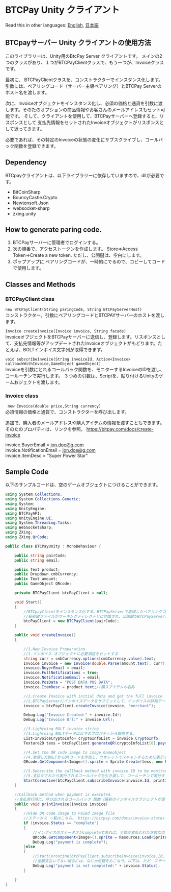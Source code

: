 BTCPay Unity クライアント
======

Read this in other languages: [English](README.md), [日本語](README.ja.md)

## BTCpayサーバー Unity クライアントの使用方法

このライブラリーは、Unity用のBtcPay Server クライアントです。
メインの2つのクラスがあり、１つがBTCPayClientクラスで、もう一つが、Invoiceクラスです。

最初に、 BTCPayClientクラスを、コンストラクターでインスタンス化します。引数には、ペアリングコード（サーバー主導ペアリング）とBTCPay Serverのホスト名を渡します。

次に、Invoiceオブジェクトをインスタンス化し、必須の価格と通貨を引数に渡します。そのたのオプションの商品情報やお客さんのメールアドレスもセット可能です。
そして、クライアントを使用して、BTCPayサーバーへ登録すると、リスポンスとして 支払先情報をセットされたInvoiceオブジェクトがリスポンスとして返ってきます。

必要であれば、その特定のInvoiceの状態の変化にサブスクライブし、コールバック関数を登録できます。

## Dependency
BTCpayクライアントは、以下ライブラリーに依存していますので、dllが必要です。

* BitCoinSharp
* BouncyCastle.Crypto
* Newtonsoft.Json
* websocket-sharp
* zxing.unity

## How to generate paring code.
1. BTCPayサーバーに管理者でログインする。
2. 次の順番で、アクセストークンを作成します。 Store=>Access Token=>Create a new token. ただし、公開鍵は、空白にします。
3. ポップアップに ペアリングコードが、一時的にでるので、コピーしてコードで使用します。

## Classes and Methods

### BTCPayClient class
`new BTCPayClient(String paringCode, String BTCPayServerHost)`  
コンストラクター。引数にペアリングコードとBTCPAYサーバーのホストを渡します。

`Invoice createInvoice(Invoice invoice, String facade)`  
InvoiceオブジェクトをBTCPayサーバーに送信し、登録します。リスポンスとして、支払先情報等がアップデートされたInvoiceオブジェクトがもどります。たとえば、BOLTインボイス文字列が取得できます。

`void subscribeInvoice(String invoiceId, Action<Invoice> callbackWithInvoice,GameObject gameObject)`  
Invoiceを引数にとれるコールバック関数を、モニターするInvoiceのIDを渡し、コールーチンで実行します。
３つめの引数は、Scriptを、貼り付けるUnityのゲームおジェクトを渡します。

### Invoice class

` new Invoice(double price,String currency)`  
必須情報の価格と通貨で、コンストラクターを呼び出します。

追加で、購入者のメールアドレスや購入アイテムの情報を渡すこともできます。そのたのプロパティは、リンクを参照。
https://bitpay.com/docs/create-invoice

invoice.BuyerEmail = jon.doe@g.com  
invoice.NotificationEmail = jon.doe@g.com  
invoice.ItemDesc = "Super Power Star"

## Sample Code
以下のサンプルコードは、空のゲームオブジェクトにつけることができます。
```csharp
using System.Collections;
using System.Collections.Generic;
using System;
using UnityEngine;
using BTCPayAPI;
using UnityEngine.UI;
using System.Threading.Tasks;
using WebSocketSharp;
using ZXing;
using ZXing.QrCode;

public class BTCPayUnity : MonoBehaviour {

    public string pairCode;
    public string email;

    public Text product;
    public Dropdown cmbCurrency;
    public Text amount;
    public GameObject QRcode;

    private BTCPayClient btcPayClient = null;

    void Start()
    {
        //BTCpayCleintをインスタンス化する。BTCPayServerで取得したペアリングコードをセット
        //秘密鍵ファイルがワーキングディレクトリに作成され、公開鍵がBTCPayServerに登録される。
        btcPayClient = new BTCPayClient(pairCode);
    }

    public void createInvoice()
    {

        //1.New Invoice Preparation
        //1.インボイス オブジェクトに必要項目をセットする
        string curr = cmbCurrency.options[cmbCurrency.value].text;
        Invoice invoice = new Invoice(double.Parse(amount.text), curr);//金額と通貨
        invoice.BuyerEmail = email;
        invoice.FullNotifications = true;
        invoice.NotificationEmail = email;
        invoice.PosData = "POST DATA POS DATA";
        invoice.ItemDesc = product.text;//購入アイテムの名称

        //2.Create Invoice with initial data and get the full invoice
        //2.BTCPayServerにインボイスデータをサブミットして、インボイスの詳細データを取得する。
        invoice = btcPayClient.createInvoice(invoice, "merchant");

        Debug.Log("Invoice Created:" + invoice.Id);
        Debug.Log("Invoice Url:" + invoice.Url);

        //3.Lightning BOLT invoice string
        //3.Lightning BOLTデータは以下のプロパティから取得する。
        List<InvoiceCryptoInfo> cryptoInfoList = invoice.CryptoInfo;
        Texture2D texs = btcPayClient.generateQR(cryptoInfoList[0].paymentUrls.BOLT11);//Generate QR code image

        //4.Set the QR code iamge to image Gameobject
        //4.取得したBOLTからQRコードを作成し、ウオレットでスキャンするために表示する。
        QRcode.GetComponent<Image>().sprite = Sprite.Create(texs, new Rect(0.0f, 0.0f, texs.width, texs.height), new Vector2(0.5f, 0.5f), 100.0f);

        //5.Subscribe the callback method with invoice ID to be monitored
        //5.支払がされたら実行されるコールバックを引き渡して、コールーチンで実行する
        StartCoroutine(btcPayClient.subscribeInvoice(invoice.Id, printInvoice,this));
    }

    //Callback method when payment is executed.
    //支払実行時に、呼び出されるコールバック 関数（最新のインボイスオブジェクトが渡される）
    public void printInvoice(Invoice invoice)
    {
        //Hide QR code image to Paied Image file
        //ステータス 一覧はこちら。 https://bitpay.com/docs/invoice-states
        if (invoice.Status == "complete")
        {
            //インボイスのステータスがcompleteであれば、全額が支払われた状態なので、支払完了のイメージに変更する
            QRcode.GetComponent<Image>().sprite = Resources.Load<Sprite>("image/paid");
            Debug.Log("payment is complete");
        }else
        {
            //StartCoroutine(btcPayClient.subscribeInvoice(invoice.Id, printInvoice, this));
            //全額支払いでない場合には、なにか処理をおこなう。以下は、ただ　ステータスを表示して終了。
            Debug.Log("payment is not completed:" + invoice.Status);
        }

    }
}
```
